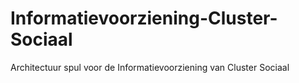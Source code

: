 # Informatievoorziening-Cluster-Sociaal
Architectuur spul voor de Informatievoorziening van Cluster Sociaal
